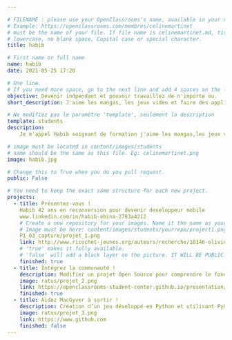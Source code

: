 ```yaml
---

# FILENAME : please use your OpenClassrooms's name, available in your url.
# Example: https://openclassrooms.com/membres/celinemartinet
# must be the name of your file. If file name is celinemartinet.md, title is celinemartinet.
# lowercase, no blank space, Capital case or special character.
title: habib

# First name or full name
name: habib
date: 2021-05-25 17:20

# One line.
# If you need more space, go to the next line and add 4 spaces on the left, as in 'description'.
objective: Devenir indpendant et pouvoir travaillez de n'importe ou.
short_description: J'aime les mangas, les jeux video et faire des application IOS

# Ne modifiez pas le paramètre 'template', seulement la description
template: students
description:
    Je m'appel Habib soignant de formation j'aime les mangas,les jeux videos et la nature

# image must be located in content/images/students
# name should be the same as this file. Eg: celinemartinet.png
image: habib.jpg

# Change this to True when you do you pull request.
public: False

# You need to keep the exact same structure for each new project.
projects:
  - title: Présentez-vous !
    Habib 42 ans en reconversion pour devenir developpeur mobile
    www.linkedin.com/in/habib-abina-2783a4212
    # Create a new repository for your images. Name it the same as your nickname and profile picture.
    # Image must be here: content/images/students/yourrepo/project1.png
    P1_03_capture/projet_1.png
    link: http://www.ricochet-jeunes.org/auteurs/recherche/10146-olivier-vogel
    # 'true' makes it fully available.
    # 'false' will add a black layer on the picture. IT WILL BE PUBLIC!
    finished: true
  - title: Intégrez la communauté !
    description: Modifier un projet Open Source pour comprendre le fonctionnement de Git, de Github et des pull requests. 
    image: ratus/projet_2.png
    link: https://openclassrooms-student-center.github.io/presentation/students/ratus.html
    finished: true
  - title: Aidez MacGyver à sortir !
    description: Création d’un jeu développé en Python et utilisant PyGame.
    image: ratus/projet_3.png
    link: https://www.github.com
    finished: false
---
```

